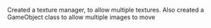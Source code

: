 Created a texture manager, to allow multiple textures. Also created a GameObject class to allow multiple images to move

